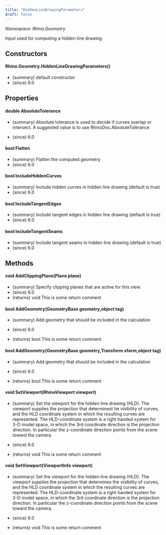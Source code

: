 ```yaml
---
title: "HiddenLineDrawingParameters"
draft: false
---
```


*Namespace: Rhino.Geometry*

   Input used for computing a hidden line drawing
   
## Constructors
#### Rhino.Geometry.HiddenLineDrawingParameters()
- (summary) default constructor
- (since) 6.0
## Properties
#### double AbsoluteTolerance
- (summary) 
     Absolute tolerance is used to decide if curves overlap or intersect.
     A suggested value is to use RhinoDoc.AbsoluteTolerance
     
- (since) 6.0
#### bool Flatten
- (summary)  Flatten the computed geometry 
- (since) 6.0
#### bool IncludeHiddenCurves
- (summary)  Include hidden curves in hidden line drawing (default is true) 
- (since) 6.0
#### bool IncludeTangentEdges
- (summary)  Include tangent edges in hidden line drawing (default is true) 
- (since) 6.0
#### bool IncludeTangentSeams
- (summary)  Include tangent seams in hidden line drawing (default is true) 
- (since) 6.0
## Methods
#### void AddClippingPlane(Plane plane)
- (summary)  Specify clipping planes that are active for this view. 
- (since) 6.0
- (returns) void This is some return comment
#### bool AddGeometry(GeometryBase geometry,object tag)
- (summary) 
     Add geometry that should be included in the calculation
     
- (since) 6.0
- (returns) bool This is some return comment
#### bool AddGeometry(GeometryBase geometry,Transform xform,object tag)
- (summary) 
     Add geometry that should be included in the calculation
     
- (since) 6.0
- (returns) bool This is some return comment
#### void SetViewport(RhinoViewport viewport)
- (summary) 
     Set the viewport for the hidden line drawing (HLD). The viewport supplies
     the projection that determinest he visibility of curves, and the HLD 
     coordinate system in which the resulting curves are represented. The
     HLD-coordinate system is a right handed system for 3-D model space, in 
     which the 3rd coordinate direction is the projection direction. In particular
     the z-coordinate direction points from the scene toward the camera.
     
- (since) 6.0
- (returns) void This is some return comment
#### void SetViewport(ViewportInfo viewport)
- (summary) 
     Set the viewport for the hidden line drawing (HLD). The viewport supplies
     the projection that determines the visibility of curves, and the HLD 
     coordinate system in which the resulting curves are represented. The
     HLD-coordinate system is a right handed system for 3-D model space, in 
     which the 3rd coordinate direction is the projection direction. In particular
     the z-coordinate direction points from the scene toward the camera.
     
- (since) 6.0
- (returns) void This is some return comment
